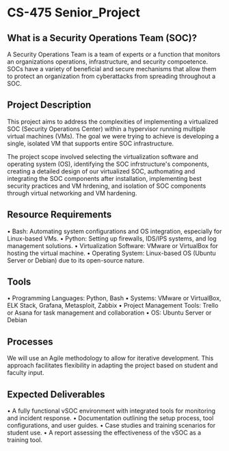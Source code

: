 # CS-475 Senior_Project

## What is a Security Operations Team (SOC)?

A Security Operations Team is a team of experts or a function that monitors an organizations operations, infrastructure, and security compoetence. SOCs have a variety of beneficial and secure mechanisms that allow them to protect an organization from cyberattacks from spreading throughout a SOC.

## Project Description

This project aims to address the complexities of implementing a virtualized SOC (Security Operations Center) within a hypervisor running multiple virtual machines (VMs). The goal we were trying to achieve is developing a single, isolated VM that supports entire SOC infrastructure.

The project scope involved selecting the virtualization software and operating system (OS), identifying the SOC infrstructure's components, creating a detailed design of our virtualized SOC, authomating and integrating the SOC components after installation, implementing best security practices and VM hrdening, and isolation of SOC components through virtual networking and VM hardening.

## **Resource Requirements**
• Bash: Automating system configurations and OS integration, especially for Linux-based VMs.
• Python: Setting up firewalls, IDS/IPS systems, and log management solutions.
• Virtualization Software: VMware or VirtualBox for hosting the virtual machine.
• Operating System: Linux-based OS (Ubuntu Server or Debian) due to its open-source nature.
## **Tools**
• Programming Languages: Python, Bash
• Systems: VMware or VirtualBox, ELK Stack, Grafana, Metasploit, Zabbix
• Project Management Tools: Trello or Asana for task management and collaboration
• OS: Ubuntu Server or Debian
## **Processes**
We will use an Agile methodology to allow for iterative development. This approach facilitates flexibility
in adapting the project based on student and faculty input.
## **Expected Deliverables**
• A fully functional vSOC environment with integrated tools for monitoring and incident response.
• Documentation outlining the setup process, tool configurations, and user guides.
• Case studies and training scenarios for student use.
• A report assessing the effectiveness of the vSOC as a training tool.
